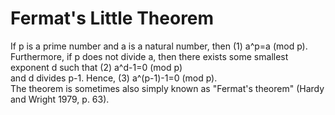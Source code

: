 # Fermat's Little Theorem
If p is a prime number and a is a natural number, then
(1) a^p=a (mod p). 	
Furthermore, if p does not divide a, then there exists some smallest exponent d such that
(2) a^d-1=0 (mod p) 	
and d divides p-1. Hence,
(3) a^(p-1)-1=0 (mod p). 	
The theorem is sometimes also simply known as "Fermat's theorem" (Hardy and Wright 1979, p. 63).
